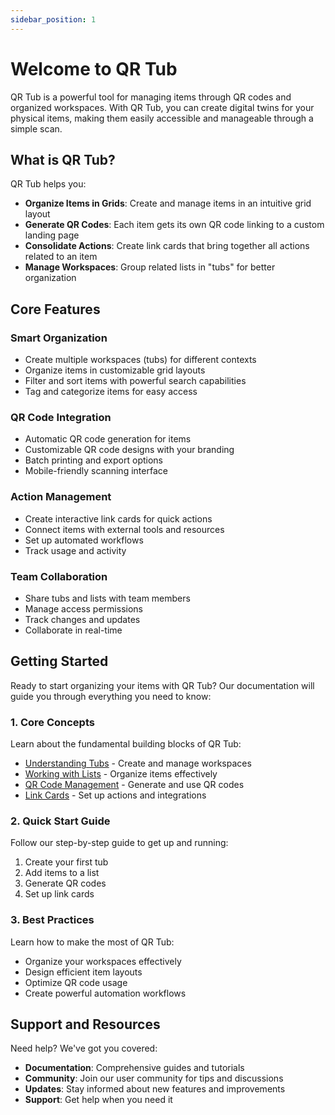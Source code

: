 ```yaml
---
sidebar_position: 1
---
```


# Welcome to QR Tub

QR Tub is a powerful tool for managing items through QR codes and organized workspaces. With QR Tub, you can create digital twins for your physical items, making them easily accessible and manageable through a simple scan.

## What is QR Tub?

QR Tub helps you:
- **Organize Items in Grids**: Create and manage items in an intuitive grid layout
- **Generate QR Codes**: Each item gets its own QR code linking to a custom landing page
- **Consolidate Actions**: Create link cards that bring together all actions related to an item
- **Manage Workspaces**: Group related lists in "tubs" for better organization

## Core Features

### Smart Organization
- Create multiple workspaces (tubs) for different contexts
- Organize items in customizable grid layouts
- Filter and sort items with powerful search capabilities
- Tag and categorize items for easy access

### QR Code Integration
- Automatic QR code generation for items
- Customizable QR code designs with your branding
- Batch printing and export options
- Mobile-friendly scanning interface

### Action Management
- Create interactive link cards for quick actions
- Connect items with external tools and resources
- Set up automated workflows
- Track usage and activity

### Team Collaboration
- Share tubs and lists with team members
- Manage access permissions
- Track changes and updates
- Collaborate in real-time

## Getting Started

Ready to start organizing your items with QR Tub? Our documentation will guide you through everything you need to know:

### 1. Core Concepts
Learn about the fundamental building blocks of QR Tub:
- [Understanding Tubs](./core-concepts/tubs) - Create and manage workspaces
- [Working with Lists](./core-concepts/lists) - Organize items effectively
- [QR Code Management](./core-concepts/qr-codes) - Generate and use QR codes
- [Link Cards](./core-concepts/link-cards) - Set up actions and integrations

### 2. Quick Start Guide
Follow our step-by-step guide to get up and running:
1. Create your first tub
2. Add items to a list
3. Generate QR codes
4. Set up link cards

### 3. Best Practices
Learn how to make the most of QR Tub:
- Organize your workspaces effectively
- Design efficient item layouts
- Optimize QR code usage
- Create powerful automation workflows

## Support and Resources

Need help? We've got you covered:
- **Documentation**: Comprehensive guides and tutorials
- **Community**: Join our user community for tips and discussions
- **Updates**: Stay informed about new features and improvements
- **Support**: Get help when you need it
